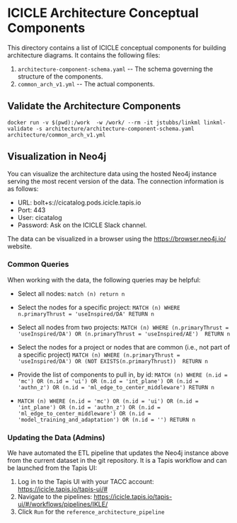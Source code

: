 # ICICLE Architecture Conceptual Components

This directory contains a list of ICICLE conceptual components for building architecture diagrams.
It contains the following files:

1. ``architecture-component-schema.yaml`` -- The schema governing the structure of the components. 
2. ``common_arch_v1.yml`` -- The actual components. 



## Validate the Architecture Components 

```
docker run -v $(pwd):/work  -w /work/ --rm -it jstubbs/linkml linkml-validate -s architecture/architecture-component-schema.yaml architecture/common_arch_v1.yml
```

## Visualization in Neo4j

You can visualize the architecture data using the hosted Neo4j instance serving the most recent 
version of the data. The connection information is as follows: 

* URL: bolt+s://cicatalog.pods.icicle.tapis.io
* Port: 443
* User: cicatalog 
* Password: Ask on the ICICLE Slack channel.

The data can be visualized in a browser using the 
https://browser.neo4j.io/ website. 

### Common Queries

When working with the data, the following 
queries may be helpful: 

* Select all nodes: ``match (n) return n``
* Select the nodes for a specific project: ``MATCH (n) WHERE n.primaryThrust = 'useInspired/DA' RETURN n``
* Select all nodes from two projects: ``MATCH (n) WHERE (n.primaryThrust = 'useInspired/DA') OR (n.primaryThrust = 'useInspired/AE')  RETURN n``
* Select the nodes for a project or nodes that are
  common (i.e., not part of a specific project)
  ``MATCH (n) WHERE (n.primaryThrust = 'useInspired/DA') OR (NOT EXISTS(n.primaryThrust))  RETURN n``
* Provide the list of components to pull in, by id: ``MATCH (n) WHERE (n.id = 'mc') OR (n.id = 'ui') OR (n.id = 'int_plane') OR (n.id = 'authn_z') OR (n.id = 'ml_edge_to_center_middleware') RETURN n``

* ``MATCH (n) WHERE (n.id = 'mc') OR (n.id = 'ui') OR (n.id = 'int_plane') OR (n.id = 'authn_z') OR (n.id = 'ml_edge_to_center_middleware') OR (n.id = 'model_training_and_adaptation') OR (n.id = '') RETURN n``

### Updating the Data (Admins)
We have automated the ETL pipeline that updates the Neo4j instance above from the current dataset in the 
git repository. It is a Tapis workflow and can be launched from the Tapis UI:

1. Log in to the Tapis UI with your TACC account: https://icicle.tapis.io/tapis-ui/#
2. Navigate to the pipelines: https://icicle.tapis.io/tapis-ui/#/workflows/pipelines/IKLE/
3. Click ``Run`` for the  ``reference_architecture_pipeline`` 

